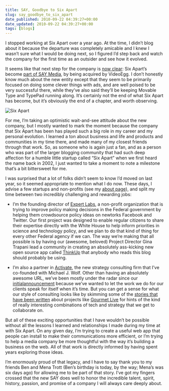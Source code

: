 ```yaml
---
title: SAY, Goodbye to Six Apart
slug: say_goodbye_to_six_apart
date_published: 2010-09-22 04:39:27+00:00
date_updated: 2010-09-22 04:39:27+00:00
tags: [blogs]
---
```

I stopped working at Six Apart over a year ago. At the time, I didn’t blog about it because the departure was completely amicable and I knew I wasn’t sure what I would be doing next, so I figured I’d step back and watch the company for the first time as an outsider and see how it evolved.

It seems like that next step for the company is [now clear](http://techcrunch.com/2010/09/21/video-egg-will-acquire-six-apart-and-rename-itself-say-media/): Six Apart’s become [part of SAY Media](http://everything.typepad.com/blog/2010/09/six-apart-and-videoegg-create-say-media-a-modern-media-company.html), by being acquired by VideoEgg. I don’t honestly know much about the new entity except that they seem to be primarily focused on doing some clever things with ads, and are well poised to be very successful there, while they’ve also said they’ll be keeping Movable Type and TypePad running along. It’s certainly not the end of what Six Apart has become, but it’s obviously the end of a chapter, and worth observing.

![Six Apart](/images/sixapart-logo.png)

For me, I’m taking an optimistic wait-and-see attitude about the new company, but I mostly wanted to mark the moment because the company that Six Apart has been has played such a big role in my career and my personal evolution. I learned a ton about business and life and products and communities in my time there, and made many of my closest friends through that work. So, as someone who is again just a fan, and as a person who was part of the larger blogging community that had such deep affection for a humble little startup called “Six Apart” when we first heard the name back in 2002, I just wanted to take a moment to note a milestone that’s a bit bittersweet for me.

I was surprised that a lot of folks didn’t seem to know I’d moved on last year, so it seemed appropriate to mention what I do now. These days, I advise a few startups and non-profits (see my [about page](/about)), and split my time between two incredibly challenging and rewarding jobs:

- I’m the founding director of [Expert Labs](http://expertlabs.org/), a non-profit organization that is trying to improve policy making decisions in the Federal government by helping them crowdsource policy ideas on newtorks Facebook and Twitter. Our first project was designed to enable regular citizens to share their expertise directly with the White House to help inform priorities in science and technology policy, and we plan to do that kind of thing for every other Federal agency if we can. The way we’re making that all possible is by having our (awesome, beloved) Project Director Gina Trapani lead a community in creating an absolutely ass-kicking new open source app called [ThinkUp](http://expertlabs.org/thinkup.html) that anybody who reads this blog should probably be using.

- I’m also a partner in [Activate](http://activate.com), the new strategy consulting firm that I’ve co-founded with Michael J. Wolf. Other than having an absolutely awesome URL, we’ve been mostly under the radar since our [initial](/2010/02/25/ge)[announcement](http://blogs.wsj.com/digits/2010/02/25/tech-media-veterans-team-up-on-new-consulting-firm/) because we’ve wanted to let the work we do for our clients speak for itself when it’s time. But you can get a sense for what our style of consulting looks like by skimming some of the [stories that have been written](http://paidcontent.org/article/419-conde-nast-applies-gaming-to-iconic-brand-with-new-gourmet-live/) about projects like [Gourmet Live](http://live.gourmet.com/) for hints of the kind of really interesting combinations of tech and strategy that we get to collaborate on.

But all of these exciting opportunities that I have wouldn’t be possible without all the lessons I learned and relationships I made during my time at with Six Apart. On any given day, I’m trying to create a useful web app that people can install to make their communications more efficient, or I’m trying to help a media company be more thoughtful with the way it’s building a business on the web. All of that work is directly informed by having spent years exploring those ideas.

I’m enormously proud of that legacy, and I have to say thank you to my friends Ben and Mena Trott (Ben’s birthday is today, by the way; Mena’s was six days ago) for allowing me to be part of that story. I’ve got my fingers crossed that the new SAY does well to honor the incredible talent, spirit, history, passion, and promise of a company I will always care deeply about.
